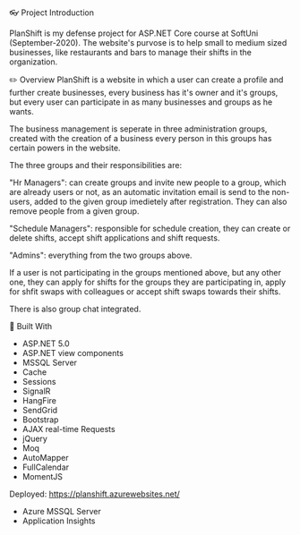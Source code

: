 👓 Project Introduction

PlanShift is my defense project for ASP.NET Core course at SoftUni (September-2020). The website's purvose is to help small to medium sized businesses, like restaurants and bars to manage their shifts in the organization.

✏️ Overview
PlanShift is a website in which a user can create a profile and further create businesses, every business has it's owner and it's groups, but every user can participate in as many businesses and groups as he wants. 

The business management is seperate in three administration groups, created with the creation of a business every person in this groups has certain powers in the website. 

The three groups and their responsibilities are:


"Hr Managers": can create groups and invite new people to a group, which are already users or not, as an automatic invitation email is send to the non-users, added to the given group imedietely after registration. They can also remove people from a given group. 


"Schedule Managers": responsible for schedule creation, they can create or delete shifts, accept shift applications and shift requests.


"Admins": everything from the two groups above.


If a user is not participating in the groups mentioned above, but any other one, they can apply for shifts for the groups they are participating in, apply for shfit swaps with colleagues or accept shift swaps towards their shifts.


There is also group chat integrated.


🔨 Built With
- ASP.NET 5.0
- ASP.NET view components
- MSSQL Server
- Cache
- Sessions
- SignalR
- HangFire
- SendGrid
- Bootstrap
- AJAX real-time Requests
- jQuery
- Moq
- AutoMapper
- FullCalendar
- MomentJS


Deployed: https://planshift.azurewebsites.net/
- Azure MSSQL Server
- Application Insights
